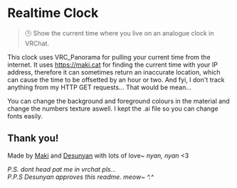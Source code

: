 # Realtime Clock
> 🕒 Show the current time where you live on an analogue clock in VRChat.

This clock uses VRC_Panorama for pulling your current time from the internet. It uses https://maki.cat for finding the current time with your IP address, therefore it can sometimes return an inaccurate location, which can cause the time to be offsetted by an hour or two. And fyi, I don't track anything from my HTTP GET requests... That would be mean...

You can change the background and foreground colours in the material and change
the numbers texture aswell. I kept the .ai file so you can change fonts easily.

## Thank you!

Made by [Maki](https://github.com/makitsine) and [Desunyan](https://github.com/Shii2)
with lots of love~ *nyan, nyan* <3

*P.S. dont head pat me in vrchat pls...*<br>
*P.P.S Desunyan approves this readme. meow~ ^.^*
